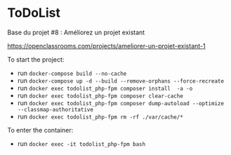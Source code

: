 ToDoList
========

Base du projet #8 : Améliorez un projet existant

https://openclassrooms.com/projects/ameliorer-un-projet-existant-1

To start the project:
- run `docker-compose build --no-cache`
- run `docker-compose up -d --build --remove-orphans --force-recreate`
- run `docker exec todolist_php-fpm composer install  -a -o`
- run `docker exec todolist_php-fpm composer clear-cache`
- run `docker exec todolist_php-fpm composer dump-autoload --optimize --classmap-authoritative`
- run `docker exec todolist_php-fpm rm -rf ./var/cache/*`

To enter the container:
- run `docker exec -it todolist_php-fpm bash`
